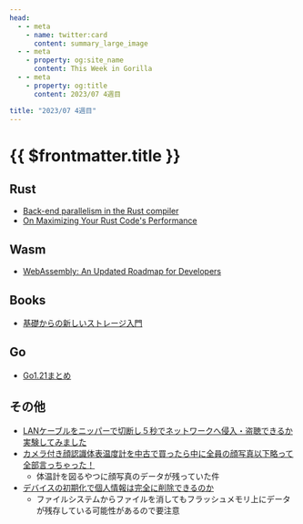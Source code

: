 ```yaml
---
head:
  - - meta
    - name: twitter:card
      content: summary_large_image
  - - meta
    - property: og:site_name
      content: This Week in Gorilla
  - - meta
    - property: og:title
      content: 2023/07 4週目

title: "2023/07 4週目"
---
```


# {{ $frontmatter.title }}

## Rust
- [Back-end parallelism in the Rust compiler](https://nnethercote.github.io/2023/07/11/back-end-parallelism-in-the-rust-compiler.html)
- [On Maximizing Your Rust Code's Performance](https://jbecker.dev/research/on-writing-performant-rust)

## Wasm
- [WebAssembly: An Updated Roadmap for Developers](https://bytecodealliance.org/articles/webassembly-the-updated-roadmap-for-developers)

## Books
- [基礎からの新しいストレージ入門](https://www.amazon.co.jp/dp/4802614136)

## Go
- [Go1.21まとめ](https://zenn.dev/koya_iwamura/articles/0f24b53dcc179f)

## その他
- [LANケーブルをニッパーで切断し５秒でネットワークへ侵入・盗聴できるか実験してみました](https://io.cyberdefense.jp/entry/lan-cable-intrusion/)
- [カメラ付き顔認識体表温度計を中古で買ったら中に全員の顔写真以下略って全部言っちゃった！](https://honeylab.hatenablog.jp/entry/2023/05/05/021135)
  - 体温計を図るやつに顔写真のデータが残っていた件
- [デバイスの初期化で個人情報は完全に削除できるのか](https://io.cyberdefense.jp/entry/%E3%83%87%E3%83%90%E3%82%A4%E3%82%B9%E3%81%AE%E5%88%9D%E6%9C%9F%E5%8C%96%E3%81%A7%E5%80%8B%E4%BA%BA%E6%83%85%E5%A0%B1%E3%81%AF%E5%AE%8C%E5%85%A8%E3%81%AB%E5%89%8A%E9%99%A4%E3%81%A7%E3%81%8D%E3%82%8B%E3%81%AE%E3%81%8B/)
  - ファイルシステムからファイルを消してもフラッシュメモリ上にデータが残存している可能性があるので要注意
